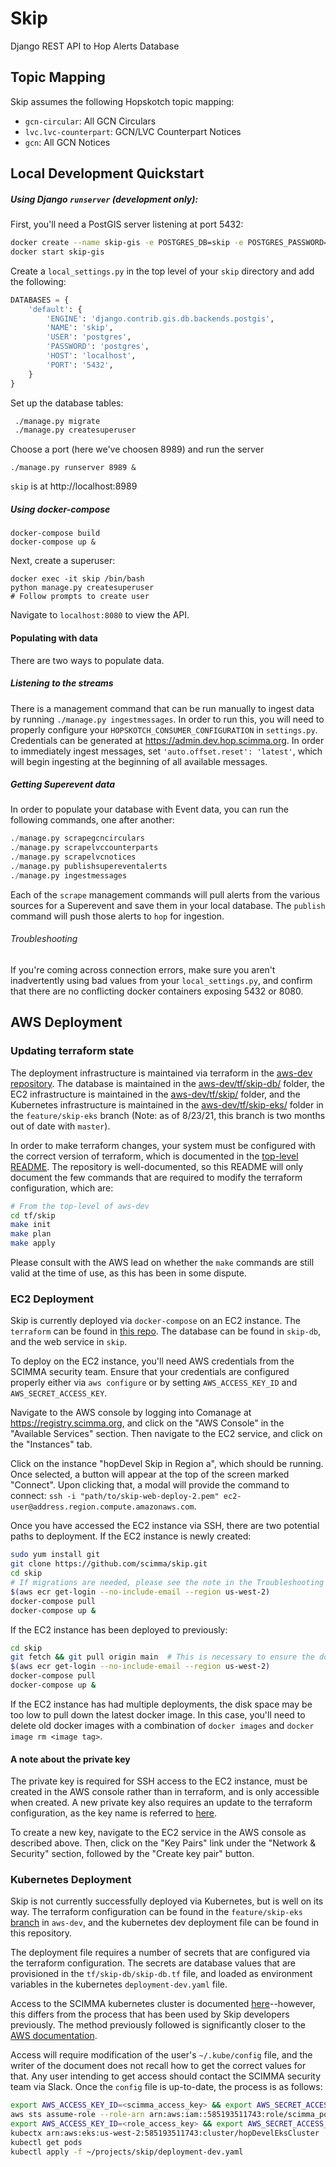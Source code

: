 # Skip

Django REST API to Hop Alerts Database

## Topic Mapping

Skip assumes the following Hopskotch topic mapping:

- `gcn-circular`: All GCN Circulars
- `lvc.lvc-counterpart`: GCN/LVC Counterpart Notices
- `gcn`: All GCN Notices

## Local Development Quickstart

##### Using Django `runserver` (development only):
First, you'll need a PostGIS server listening at port 5432:

```bash
docker create --name skip-gis -e POSTGRES_DB=skip -e POSTGRES_PASSWORD=postgres -e POSTGRES_USER=postgres -p 5432:5432 mdillon/postgis
docker start skip-gis
```

Create a `local_settings.py` in the top level of your `skip` directory and add the following:

```python
DATABASES = {
    'default': {
        'ENGINE': 'django.contrib.gis.db.backends.postgis',
        'NAME': 'skip',
        'USER': 'postgres',
        'PASSWORD': 'postgres',
        'HOST': 'localhost',
        'PORT': '5432',
    }
}
```

Set up the database tables:

```bash
 ./manage.py migrate
 ./manage.py createsuperuser
```

Choose a port (here we've choosen 8989) and run the server
```
./manage.py runserver 8989 &
```
`skip` is at http://localhost:8989


##### Using docker-compose

```
docker-compose build
docker-compose up &
```

Next, create a superuser:

```
docker exec -it skip /bin/bash
python manage.py createsuperuser
# Follow prompts to create user
```

Navigate to `localhost:8080` to view the API.

#### Populating with data

There are two ways to populate data.

##### Listening to the streams

There is a management command that can be run manually to ingest data by running `./manage.py ingestmessages`. In order to run this, you will need to properly configure your `HOPSKOTCH_CONSUMER_CONFIGURATION` in `settings.py`. Credentials can be generated at https://admin.dev.hop.scimma.org. In order to immediately ingest messages, set `'auto.offset.reset': 'latest'`, which will begin ingesting at the beginning of all available messages.

##### Getting Superevent data

In order to populate your database with Event data, you can run the following commands, one after another:

```python
./manage.py scrapegcncirculars
./manage.py scrapelvccounterparts
./manage.py scrapelvcnotices
./manage.py publishsupereventalerts
./manage.py ingestmessages
```

Each of the `scrape` management commands will pull alerts from the various sources for a Superevent and save them in your local database. The `publish` command will push those alerts to `hop` for ingestion.

###### Troubleshooting

If you're coming across connection errors, make sure you aren't inadvertently using bad values from your `local_settings.py`, and 
confirm that there are no conflicting docker containers exposing 5432 or 8080.

## AWS Deployment

### Updating terraform state

The deployment infrastructure is maintained via terraform in the [aws-dev repository](https://github.com/scimma/aws-dev/). The database is maintained in the [aws-dev/tf/skip-db/](https://github.com/scimma/aws-dev/tree/master/tf/skip-db) folder, the EC2 infrastructure is maintained in the [aws-dev/tf/skip/](https://github.com/scimma/aws-dev/tree/master/tf/skip) folder, and the Kubernetes infrastructure is maintained in the [aws-dev/tf/skip-eks/](https://github.com/scimma/aws-dev/tree/feature/skip-eks/tf/skip-eks) folder in the `feature/skip-eks` branch (Note: as of 8/23/21, this branch is two months out of date with `master`).

In order to make terraform changes, your system must be configured with the correct version of terraform, which is documented in the [top-level README](https://github.com/scimma/aws-dev#build-tools). The repository is well-documented, so this README will only document the few commands that are required to modify the terraform configuration, which are:

```bash
# From the top-level of aws-dev
cd tf/skip
make init
make plan
make apply
```

Please consult with the AWS lead on whether the `make` commands are still valid at the time of use, as this has been in some dispute.

### EC2 Deployment

Skip is currently deployed via `docker-compose` on an EC2 instance. The `terraform` can be found in [this repo](https://github.com/scimma/aws-dev/tree/master/tf). The database can be found in `skip-db`, and the web service in `skip`.

To deploy on the EC2 instance, you'll need AWS credentials from the SCIMMA security team. Ensure that your credentials are configured properly either via `aws configure` or by setting `AWS_ACCESS_KEY_ID` and `AWS_SECRET_ACCESS_KEY`.

Navigate to the AWS console by logging into Comanage at https://registry.scimma.org, and click on the "AWS Console" in the "Available Services" section. Then navigate to the EC2 service, and click on the "Instances" tab.

Click on the instance "hopDevel Skip in Region a", which should be running. Once selected, a button will appear at the top of the screen marked "Connect". Upon clicking that, a modal will provide the command to connect: `ssh -i "path/to/skip-web-deploy-2.pem" ec2-user@address.region.compute.amazonaws.com`.

Once you have accessed the EC2 instance via SSH, there are two potential paths to deployment. If the EC2 instance is newly created:

```bash
sudo yum install git
git clone https://github.com/scimma/skip.git
cd skip
# If migrations are needed, please see the note in the Troubleshooting section of this document
$(aws ecr get-login --no-include-email --region us-west-2)
docker-compose pull
docker-compose up &
```

If the EC2 instance has been deployed to previously:

```bash
cd skip
git fetch && git pull origin main  # This is necessary to ensure the docker compose file is up to date
$(aws ecr get-login --no-include-email --region us-west-2)
docker-compose pull
docker-compose up &
```

If the EC2 instance has had multiple deployments, the disk space may be too low to pull down the latest docker image. In this case, you'll need to delete old docker images with a combination of `docker images` and `docker image rm <image tag>`.

#### A note about the private key

The private key is required for SSH access to the EC2 instance, must be created in the AWS console rather than in terraform, and is only accessible when created. A new private key also requires an update to the terraform configuration, as the key name is referred to [here](https://github.com/scimma/aws-dev/blob/0dbf906e398679cd925328381df112bdaadb3be1/tf/skip/skip.tf#L37).

To create a new key, navigate to the EC2 service in the AWS console as described above. Then, click on the "Key Pairs" link under the "Network & Security" section, followed by the "Create key pair" button.

### Kubernetes Deployment

Skip is not currently successfully deployed via Kubernetes, but is well on its way. The terraform configuration can be found in the `feature/skip-eks` [branch](https://github.com/scimma/aws-dev/tree/feature/skip-eks) in `aws-dev`, and the kubernetes dev deployment file can be found in this repository.

The deployment file requires a number of secrets that are configured via the terraform configuration. The secrets are database values that are provisioned in the `tf/skip-db/skip-db.tf` file, and loaded as environment variables in the kubernetes `deployment-dev.yaml` file.

Access to the SCIMMA kubernetes cluster is documented [here](https://github.com/scimma/aws-dev/blob/feature/skip-eks/doc/00README_FIRST.md)--however, this differs from the process that has been used by Skip developers previously. The method previously followed is significantly closer to the [AWS documentation](https://aws.amazon.com/premiumsupport/knowledge-center/amazon-eks-cluster-access/).

Access will require modification of the user's `~/.kube/config` file, and the writer of the document does not recall how to get the correct values for that. Any user intending to get access should contact the SCIMMA security team via Slack. Once the `config` file is up-to-date, the process is as follows:

```bash
export AWS_ACCESS_KEY_ID=<scimma_access_key> && export AWS_SECRET_ACCESS_KEY=<scimma_secret_key>
aws sts assume-role --role-arn arn:aws:iam::585193511743:role/scimma_power_user --role-session-name <your-session-name> --duration-seconds 43200  # This command will return values for AWS_ACCESS_KEY_ID, AWS_SECRET_ACCESS_KEY, and AWS_SESSION_TOKEN
export AWS_ACCESS_KEY_ID=<role_access_key> && export AWS_SECRET_ACCESS_KEY=<role_secret_key> && export AWS_SESSION_TOKEN=<role_session_token>
kubectx arn:aws:eks:us-west-2:585193511743:cluster/hopDevelEksCluster
kubectl get pods
kubectl apply -f ~/projects/skip/deployment-dev.yaml
```
